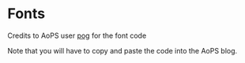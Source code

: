 # Fonts
Credits to AoPS user [pog](https://www.artofproblemsolving.com/community/user/pog) for the font code

Note that you will have to copy and paste the code into the AoPS blog.

